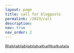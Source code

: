 ```yaml
---
layout: page
title: call for blogposts
permalink: /2023/call
description:
nav: true
nav_order: 2
---
```


Blablablablablabalballlbalbalala